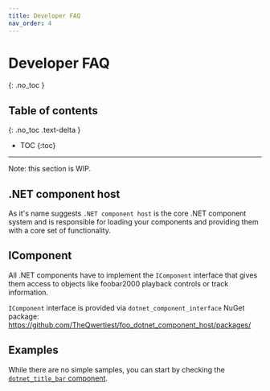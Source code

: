 ```yaml
---
title: Developer FAQ
nav_order: 4
---
```


# Developer FAQ
{: .no_toc }

## Table of contents
{: .no_toc .text-delta }

* TOC
{:toc}

---

Note: this section is WIP.

## .NET component host

As it's name suggests `.NET component host` is the core .NET component system and is responsible for loading your components and providing them with a core set of functionality. 

## IComponent

All .NET components have to implement the `IComponent` interface that gives them access to objects like foobar2000 playback controls or track information.

`IComponent` interface is provided via `dotnet_component_interface` NuGet package: <https://github.com/TheQwertiest/foo_dotnet_component_host/packages/>

## Examples

While there are no simple samples, you can start by checking the [`dotnet_title_bar` component](https://github.com/TheQwertiest/dotnet_title_bar).

